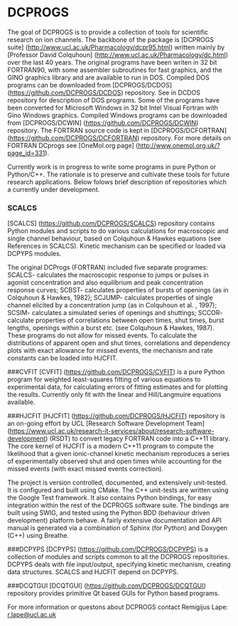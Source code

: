 # DCPROGS
The goal of DCPROGS is to provide a collection of tools for scientific research on ion channels. The backbone of the package is [DCPROGS suite] (http://www.ucl.ac.uk/Pharmacology/dcpr95.html) written mainly by [Professor David Colquhoun] (http://www.ucl.ac.uk/Pharmacology/dc.html) over the last 40 years. The original programs have been writen in 32 bit FORTRAN90, with some assembler subroutines for fast graphics, and the GINO graphics library and are available to run in DOS. Compiled DOS programs can be downloaded from [DCPROGS/DCDOS] (https://github.com/DCPROGS/DCDOS) repository. See in DCDOS repository for description of DOS programs. Some of the programs have been converted for Microsoft Windows in 32 bit Intel Visual Fortran with Gino Windows graphics. Compiled Windows programs can be downloaded from [DCPROGS/DCWIN] (https://github.com/DCPROGS/DCWIN) repository. The FORTRAN source code is kept in [DCPROGS/DCFORTRAN] (https://github.com/DCPROGS/DCFORTRAN) repository. For more details on FORTRAN DCprogs see [OneMol.org page] (http://www.onemol.org.uk/?page_id=331).

Currently work is in progress to write  some programs in pure Python or Python/C++. The rationale is to preserve and cultivate these tools for future research applications. Below folows brief description of repositories which a currently under development.

### SCALCS
[SCALCS] (https://github.com/DCPROGS/SCALCS) repository contains Python modules and scripts to do various calculations for macroscopic and single channel behaviour, based on Colquhoun & Hawkes equations (see References in SCALCS). Kinetic mechanism can be specified or loaded via DCPYPS modules.

The original DCProgs (FORTRAN) included five separate programes:  SCALCS- calculates the macroscopic response to jumps or pulses in agonist concentration and also equilibrium and peak concentration response curves; SCBST- calculates properties of bursts of openings (as in Colquhoun & Hawkes, 1982); SCJUMP- calculates properties of single channel elicited by a concentration jump (as in Colquhoun et al. , 1997); SCSIM- calculates a simulated series of openings and shuttings; SCCOR- calculate properties of correlations between open times, shut times, burst lengths, openings within a burst etc. (see Colquhoun & Hawkes, 1987). These programs do not allow for missed events. To calculate the distributions of apparent open and shut times, correlations and dependency plots with exact allowance for missed events, the mechanism and rate constants can be loaded into HJCFIT. 

###CVFIT
[CVFIT] (https://github.com/DCPROGS/CVFIT) is a pure Python program for weighted least-squares fitting of various equations to experimental data, for calculating errors of fitting estimates and for plotting the results. Currently only fit with the linear and Hill/Langmuire equations available. 

###HJCFIT
[HJCFIT] (https://github.com/DCPROGS/HJCFIT) repository is an on-going effort by UCL [Research Software Development Team] (https://www.ucl.ac.uk/research-it-services/about/research-software-development) (RSDT) to convert legacy FORTRAN code into a C++11 library.  The core kernel of HJCFIT is a modern C++11 program to compute the likelihood that a given ionic-channel kinetic mechanism reproduces a series of experimentally observed shut and open times while accounting for the missed events (with exact missed events correction).

The project is version controlled, documented, and extensively unit-tested. It is configured and built using CMake. The C++ unit-tests are written using the Google Test framework. It also contains Python bindings, for easy integration within the rest of the DCPROGS software suite. The bindings are built using SWIG, and tested using the Python BDD (behaviour driven development) platform behave. A fairly extensive documentation and API manual is generated via a combination of Sphinx (for Python) and Doxygen (C++) using Breathe.

###DCPYPS
[DCPYPS] (https://github.com/DCPROGS/DCPYPS) is a collection of modules and scripts common to all the DCPROGS repositories. DCPYPS deals with file input/output, specifying kinetic mechanism, creating data structures. SCALCS and HJCFIT depend on DCPYPS.

###DCQTGUI
[DCQTGUI] (https://github.com/DCPROGS/DCQTGUI) repository provides primitive Qt based GUIs for Python based programs.


For more information or questons about DCPROGS contact Remigijus Lape: r.lape@ucl.ac.uk
